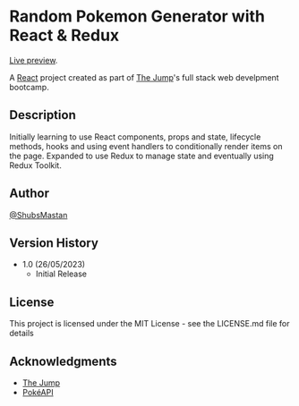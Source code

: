# Random Pokemon Generator with React & Redux

[Live preview](https://shubsmastan-pokemon-redux.netlify.app).<br />

A [React](https://react.dev) project created as part of [The Jump](https://www.thejump.tech)'s full stack web develpment bootcamp.

## Description

Initially learning to use React components, props and state, lifecycle methods, hooks and using event handlers to conditionally render items on the page. Expanded to use Redux to manage state and eventually using Redux Toolkit.

## Author

[@ShubsMastan](https://github.com/shubsmastan)

## Version History

- 1.0 (26/05/2023)
  - Initial Release

## License

This project is licensed under the MIT License - see the LICENSE.md file for details

## Acknowledgments

- [The Jump](https://www.thejump.tech)
- [PokéAPI](https://pokeapi.co/)
